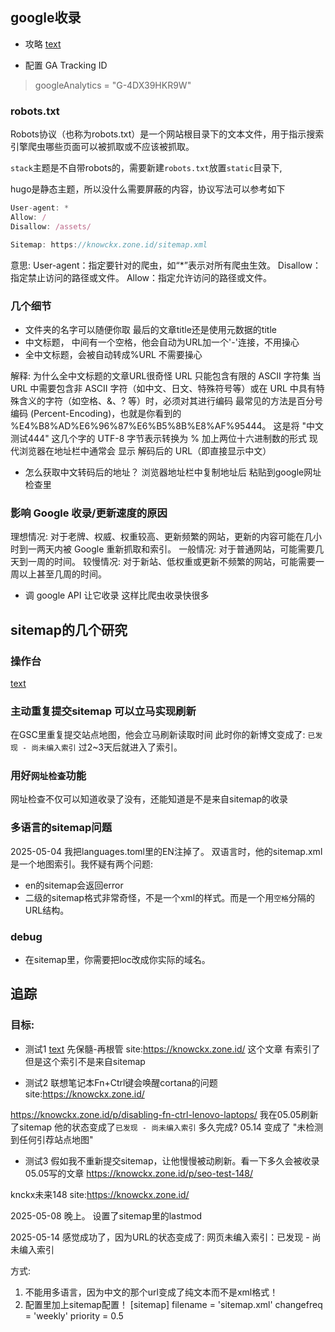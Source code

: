 ## google收录

- 攻略 [text](https://blog.sugarin.net/p/google%E6%94%B6%E5%BD%95/)

- 配置 GA Tracking ID
> googleAnalytics = "G-4DX39HKR9W"

### robots.txt

Robots协议（也称为robots.txt）是一个网站根目录下的文本文件，用于指示搜索引擎爬虫哪些页面可以被抓取或不应该被抓取。

`stack`主题是不自带robots的，需要新建`robots.txt`放置`static`目录下, 

hugo是静态主题，所以没什么需要屏蔽的内容，协议写法可以参考如下

```typescript
User-agent: *
Allow: /
Disallow: /assets/

Sitemap: https://knowckx.zone.id/sitemap.xml
```

意思:
User-agent：指定要针对的爬虫，如“*”表示对所有爬虫生效。
Disallow：指定禁止访问的路径或文件。
Allow：指定允许访问的路径或文件。



### 几个细节

- 文件夹的名字可以随便你取 最后的文章title还是使用元数据的title
- 中文标题， 中间有一个空格，他会自动为URL加一个'-'连接，不用操心
- 全中文标题，会被自动转成%URL 不需要操心

解释: 为什么全中文标题的文章URL很奇怪
URL 只能包含有限的 ASCII 字符集
当 URL 中需要包含非 ASCII 字符（如中文、日文、特殊符号等）或在 URL 中具有特殊含义的字符（如空格、&、? 等）时，必须对其进行编码
最常见的方法是百分号编码 (Percent-Encoding)，也就是你看到的 %E4%B8%AD%E6%96%87%E6%B5%8B%E8%AF%95444。
这是将 "中文测试444" 这几个字的 UTF-8 字节表示转换为 % 加上两位十六进制数的形式
现代浏览器在地址栏中通常会 显示 解码后的 URL（即直接显示中文）

- 怎么获取中文转码后的地址？
浏览器地址栏中复制地址后 粘贴到google网址检查里

### 影响 Google 收录/更新速度的原因

理想情况: 对于老牌、权威、权重较高、更新频繁的网站，更新的内容可能在几小时到一两天内被 Google 重新抓取和索引。
一般情况: 对于普通网站，可能需要几天到一周的时间。
较慢情况: 对于新站、低权重或更新不频繁的网站，可能需要一周以上甚至几周的时间。


- 调 google API 让它收录
这样比爬虫收录快很多



## sitemap的几个研究

### 操作台
[text](https://search.google.com/search-console?resource_id=https%3A%2F%2Fknowckx.zone.id%2F&hl=zh-CN)


### 主动重复提交sitemap 可以立马实现刷新
在GSC里重复提交站点地图，他会立马刷新读取时间
此时你的新博文变成了: `已发现 - 尚未编入索引`
过2~3天后就进入了索引。

### 用好`网址检查`功能
网址检查不仅可以知道收录了没有，还能知道是不是来自sitemap的收录


### 多语言的sitemap问题
2025-05-04 我把languages.toml里的EN注掉了。
双语言时，他的sitemap.xml是一个地图索引。我怀疑有两个问题:
- en的sitemap会返回error
- 二级的sitemap格式非常奇怪，不是一个xml的样式。而是一个用`空格`分隔的URL结构。

### debug
- 在sitemap里，你需要把loc改成你实际的域名。


## 追踪

### 目标:

- 测试1
[text](https://knowckx.zone.id/p/%E5%85%88%E4%BF%9D%E9%AB%93-%E5%86%8D%E6%A0%B9%E7%AE%A1/)
先保髓-再根管  site:https://knowckx.zone.id/ 
这个文章 有索引了 但是这个索引不是来自sitemap

- 测试2
联想笔记本Fn+Ctrl键会唤醒cortana的问题  site:https://knowckx.zone.id/

https://knowckx.zone.id/p/disabling-fn-ctrl-lenovo-laptops/
我在05.05刷新了sitemap 他的状态变成了`已发现 - 尚未编入索引`
多久完成?
05.14 变成了 "未检测到任何引荐站点地图"


- 测试3
假如我不重新提交sitemap，让他慢慢被动刷新。看一下多久会被收录
05.05写的文章 
https://knowckx.zone.id/p/seo-test-148/

knckx未来148  site:https://knowckx.zone.id/

2025-05-08 晚上。 设置了sitemap里的lastmod



2025-05-14
感觉成功了，因为URL的状态变成了: 
网页未编入索引：已发现 - 尚未编入索引

方式:
1. 不能用多语言，因为中文的那个url变成了纯文本而不是xml格式！
2. 配置里加上sitemap配置！
[sitemap]
  filename = 'sitemap.xml'
  changefreq = 'weekly'
  priority = 0.5